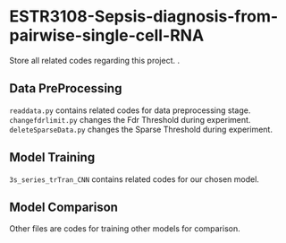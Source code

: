 # ESTR3108-Sepsis-diagnosis-from-pairwise-single-cell-RNA

Store all related codes regarding this project.
.
## Data PreProcessing
`readdata.py` contains related codes for data preprocessing stage.   
`changefdrlimit.py` changes the Fdr Threshold during experiment.   
`deleteSparseData.py` changes the Sparse Threshold during experiment.   
 
 
 ## Model Training
`3s_series_trTran_CNN` contains related codes for our chosen model.   

 ## Model Comparison
 Other files are codes for training other models for comparison.

